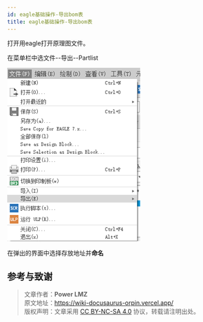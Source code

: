 ```yaml
---
id: eagle基础操作-导出bom表
title: eagle基础操作-导出bom表
---
```


打开用eagle打开原理图文件。

在菜单栏中选文件--导出--Partlist

![](https://github.com/powerLMZ/picture/blob/master/2.jpg?raw=true)

在弹出的界面中选择存放地址并**命名**

## 参考与致谢

> 文章作者：**Power LMZ**  
> 原文地址：https://wiki-docusaurus-orpin.vercel.app/  
> 版权声明：文章采用 [CC BY-NC-SA 4.0](https://creativecommons.org/licenses/by/4.0/deed.zh) 协议，转载请注明出处。
